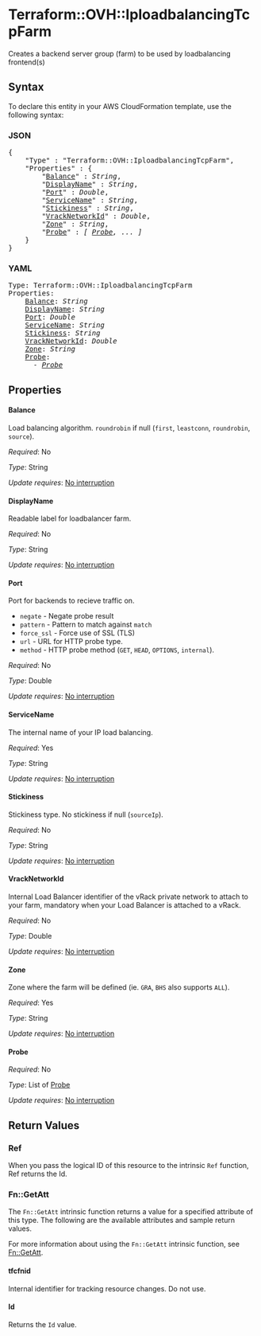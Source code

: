 # Terraform::OVH::IploadbalancingTcpFarm

Creates a backend server group (farm) to be used by loadbalancing frontend(s)

## Syntax

To declare this entity in your AWS CloudFormation template, use the following syntax:

### JSON

<pre>
{
    "Type" : "Terraform::OVH::IploadbalancingTcpFarm",
    "Properties" : {
        "<a href="#balance" title="Balance">Balance</a>" : <i>String</i>,
        "<a href="#displayname" title="DisplayName">DisplayName</a>" : <i>String</i>,
        "<a href="#port" title="Port">Port</a>" : <i>Double</i>,
        "<a href="#servicename" title="ServiceName">ServiceName</a>" : <i>String</i>,
        "<a href="#stickiness" title="Stickiness">Stickiness</a>" : <i>String</i>,
        "<a href="#vracknetworkid" title="VrackNetworkId">VrackNetworkId</a>" : <i>Double</i>,
        "<a href="#zone" title="Zone">Zone</a>" : <i>String</i>,
        "<a href="#probe" title="Probe">Probe</a>" : <i>[ <a href="probe.md">Probe</a>, ... ]</i>
    }
}
</pre>

### YAML

<pre>
Type: Terraform::OVH::IploadbalancingTcpFarm
Properties:
    <a href="#balance" title="Balance">Balance</a>: <i>String</i>
    <a href="#displayname" title="DisplayName">DisplayName</a>: <i>String</i>
    <a href="#port" title="Port">Port</a>: <i>Double</i>
    <a href="#servicename" title="ServiceName">ServiceName</a>: <i>String</i>
    <a href="#stickiness" title="Stickiness">Stickiness</a>: <i>String</i>
    <a href="#vracknetworkid" title="VrackNetworkId">VrackNetworkId</a>: <i>Double</i>
    <a href="#zone" title="Zone">Zone</a>: <i>String</i>
    <a href="#probe" title="Probe">Probe</a>: <i>
      - <a href="probe.md">Probe</a></i>
</pre>

## Properties

#### Balance

Load balancing algorithm. `roundrobin` if null (`first`, `leastconn`, `roundrobin`, `source`).

_Required_: No

_Type_: String

_Update requires_: [No interruption](https://docs.aws.amazon.com/AWSCloudFormation/latest/UserGuide/using-cfn-updating-stacks-update-behaviors.html#update-no-interrupt)

#### DisplayName

Readable label for loadbalancer farm.

_Required_: No

_Type_: String

_Update requires_: [No interruption](https://docs.aws.amazon.com/AWSCloudFormation/latest/UserGuide/using-cfn-updating-stacks-update-behaviors.html#update-no-interrupt)

#### Port

Port for backends to recieve traffic on.
* `negate` - Negate probe result
* `pattern` - Pattern to match against `match`
* `force_ssl` - Force use of SSL (TLS)
* `url` - URL for HTTP probe type.
* `method` - HTTP probe method (`GET`, `HEAD`, `OPTIONS`, `internal`).

_Required_: No

_Type_: Double

_Update requires_: [No interruption](https://docs.aws.amazon.com/AWSCloudFormation/latest/UserGuide/using-cfn-updating-stacks-update-behaviors.html#update-no-interrupt)

#### ServiceName

The internal name of your IP load balancing.

_Required_: Yes

_Type_: String

_Update requires_: [No interruption](https://docs.aws.amazon.com/AWSCloudFormation/latest/UserGuide/using-cfn-updating-stacks-update-behaviors.html#update-no-interrupt)

#### Stickiness

Stickiness type. No stickiness if null (`sourceIp`).

_Required_: No

_Type_: String

_Update requires_: [No interruption](https://docs.aws.amazon.com/AWSCloudFormation/latest/UserGuide/using-cfn-updating-stacks-update-behaviors.html#update-no-interrupt)

#### VrackNetworkId

Internal Load Balancer identifier of the vRack private network to attach to your farm, mandatory when your Load Balancer is attached to a vRack.

_Required_: No

_Type_: Double

_Update requires_: [No interruption](https://docs.aws.amazon.com/AWSCloudFormation/latest/UserGuide/using-cfn-updating-stacks-update-behaviors.html#update-no-interrupt)

#### Zone

Zone where the farm will be defined (ie. `GRA`, `BHS` also supports `ALL`).

_Required_: Yes

_Type_: String

_Update requires_: [No interruption](https://docs.aws.amazon.com/AWSCloudFormation/latest/UserGuide/using-cfn-updating-stacks-update-behaviors.html#update-no-interrupt)

#### Probe

_Required_: No

_Type_: List of <a href="probe.md">Probe</a>

_Update requires_: [No interruption](https://docs.aws.amazon.com/AWSCloudFormation/latest/UserGuide/using-cfn-updating-stacks-update-behaviors.html#update-no-interrupt)

## Return Values

### Ref

When you pass the logical ID of this resource to the intrinsic `Ref` function, Ref returns the Id.

### Fn::GetAtt

The `Fn::GetAtt` intrinsic function returns a value for a specified attribute of this type. The following are the available attributes and sample return values.

For more information about using the `Fn::GetAtt` intrinsic function, see [Fn::GetAtt](https://docs.aws.amazon.com/AWSCloudFormation/latest/UserGuide/intrinsic-function-reference-getatt.html).

#### tfcfnid

Internal identifier for tracking resource changes. Do not use.

#### Id

Returns the <code>Id</code> value.


